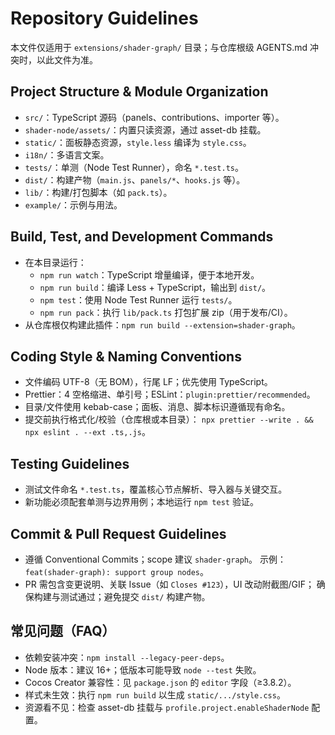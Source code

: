 # Repository Guidelines

本文件仅适用于 `extensions/shader-graph/` 目录；与仓库根级 AGENTS.md 冲突时，以此文件为准。

## Project Structure & Module Organization
- `src/`：TypeScript 源码（panels、contributions、importer 等）。
- `shader-node/assets/`：内置只读资源，通过 asset-db 挂载。
- `static/`：面板静态资源，`style.less` 编译为 `style.css`。
- `i18n/`：多语言文案。
- `tests/`：单测（Node Test Runner），命名 `*.test.ts`。
- `dist/`：构建产物（`main.js`、`panels/*`、`hooks.js` 等）。
- `lib/`：构建/打包脚本（如 `pack.ts`）。
- `example/`：示例与用法。

## Build, Test, and Development Commands
- 在本目录运行：
  - `npm run watch`：TypeScript 增量编译，便于本地开发。
  - `npm run build`：编译 Less + TypeScript，输出到 `dist/`。
  - `npm test`：使用 Node Test Runner 运行 `tests/`。
  - `npm run pack`：执行 `lib/pack.ts` 打包扩展 zip（用于发布/CI）。
- 从仓库根仅构建此插件：`npm run build --extension=shader-graph`。

## Coding Style & Naming Conventions
- 文件编码 UTF-8（无 BOM），行尾 LF；优先使用 TypeScript。
- Prettier：4 空格缩进、单引号；ESLint：`plugin:prettier/recommended`。
- 目录/文件使用 kebab-case；面板、消息、脚本标识遵循现有命名。
- 提交前执行格式化/校验（仓库根或本目录）：
  `npx prettier --write . && npx eslint . --ext .ts,.js`。

## Testing Guidelines
- 测试文件命名 `*.test.ts`，覆盖核心节点解析、导入器与关键交互。
- 新功能必须配套单测与边界用例；本地运行 `npm test` 验证。

## Commit & Pull Request Guidelines
- 遵循 Conventional Commits；scope 建议 `shader-graph`。
  示例：`feat(shader-graph): support group nodes`。
- PR 需包含变更说明、关联 Issue（如 `Closes #123`），UI 改动附截图/GIF；
  确保构建与测试通过；避免提交 `dist/` 构建产物。

## 常见问题（FAQ）
- 依赖安装冲突：`npm install --legacy-peer-deps`。
- Node 版本：建议 16+；低版本可能导致 `node --test` 失败。
- Cocos Creator 兼容性：见 `package.json` 的 `editor` 字段（≥3.8.2）。
- 样式未生效：执行 `npm run build` 以生成 `static/.../style.css`。
- 资源看不见：检查 asset-db 挂载与 `profile.project.enableShaderNode` 配置。

